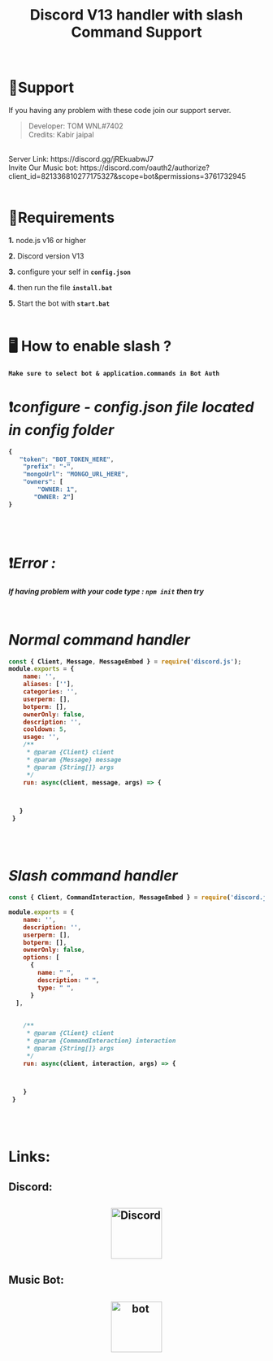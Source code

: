 <h1 align="center">
Discord V13 handler with slash Command Support</h1><br/>

# **🎀Support**

If you having any problem with these code join our support server.
<br>
> Developer: TOM WNL#7402 <br>
> Credits: Kabir jaipal
 <br>
Server Link: https://discord.gg/jREkuabwJ7 <br>
Invite Our Music bot: https://discord.com/oauth2/authorize?client_id=821336810277175327&scope=bot&permissions=3761732945


<br/>
<br/>

# **🚨Requirements**

 **1.** node.js v16 or higher

 **2.** Discord version V13
 
 **3.** configure your self in  **`config.json`**

 **4.** then run the file  **`install.bat`**
 
 **5.** Start the bot with **`start.bat`**
 <br/>
 <br>

# 🖥️ <b>How to enable slash ?
```
Make sure to select bot & application.commands in Bot Auth
```
<b>

# ❗***configure - config.json file located in config folder***

```javascript
{
   "token": "BOT_TOKEN_HERE",
    "prefix": "-",
    "mongoUrl": "MONGO_URL_HERE",
    "owners": [
        "OWNER: 1",
       "OWNER: 2"]
}        
```
<br/>


<br/>




# ❗***Error :***

*If having problem with your code type : `npm init` then try*

<br/>


# ***Normal command handler***

```javascript
const { Client, Message, MessageEmbed } = require('discord.js');
module.exports = {
    name: '',
    aliases: [''], 
    categories: '', 
    userperm: [],
    botperm: [],
    ownerOnly: false,
    description: '',
    cooldown: 5,
    usage: '',
    /** 
     * @param {Client} client 
     * @param {Message} message 
     * @param {String[]} args 
     */
    run: async(client, message, args) => { 



   }
 }      
```
<br/>


<br/>

# ***Slash command handler***

```javascript
const { Client, CommandInteraction, MessageEmbed } = require('discord.js');

module.exports = {
    name: '',
    description: '',
    userperm: [],
    botperm: [],
    ownerOnly: false,
    options: [
      {
        name: " ",
        description: " ",
        type: " ",
      }
  ],
  
   
    /** 
     * @param {Client} client 
     * @param {CommandInteraction} interaction 
     * @param {String[]} args 
     */
    run: async(client, interaction, args) => {



    }
 }    
```
<br/>


<br/>

# Links:

<h2> Discord:<h2>
<p align="center">
<a href="https://discord.gg/jREkuabwJ7">
    <img src="https://user-images.githubusercontent.com/59381835/92191514-d649ad80-ee18-11ea-9bc4-e95c7a122a99.png" alt="Discord" width="100" ">
  </a>
  
<h2> Music Bot:<h2>
<p align="center">
<a href="https://discord.com/oauth2/authorize?client_id=821336810277175327&scope=bot&permissions=3761732945">
    <img src="https://cdn.discordapp.com/attachments/845787601881530370/886186625917419560/photo-1614680376573-df3480f0c6ff.jpg" alt="bot" width="100" ">
  </a>
